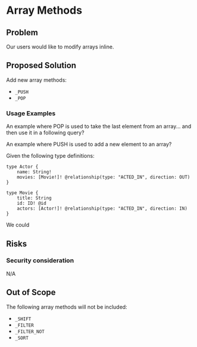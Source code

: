 # Array Methods

## Problem

Our users would like to modify arrays inline.

## Proposed Solution

Add new array methods:

-   `_PUSH`
-   `_POP`

### Usage Examples

An example where POP is used to take the last element from an array... and then use it in a following query?

An example where PUSH is used to add a new element to an array?

Given the following type definitions:

```gql
type Actor {
    name: String!
    movies: [Movie!]! @relationship(type: "ACTED_IN", direction: OUT)
}

type Movie {
    title: String
    id: ID! @id
    actors: [Actor!]! @relationship(type: "ACTED_IN", direction: IN)
}
```

We could

## Risks

### Security consideration

N/A

## Out of Scope

The following array methods will not be included:

-   `_SHIFT`
-   `_FILTER`
-   `_FILTER_NOT`
-   `_SORT`
